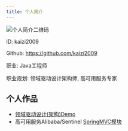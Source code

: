 ```yaml
---
title: 个人简介
---
```


![个人简介二维码](https://kaizi2009.github.io/img/github-home.png)

ID: kaizi2009

Github: https://github.com/kaizi2009

职业: Java工程师

职业规划: 领域驱动设计架构师, 高可用服务专家

## 个人作品
- [领域驱动设计(架构)Demo](https://github.com/cloudhelper/mall-ddd)
- 高可用服务Alibaba/Sentinel [SpringMVC模块](https://github.com/cloudhelper/Sentinel/tree/master/sentinel-adapter/sentinel-spring-webmvc-adapter) 
